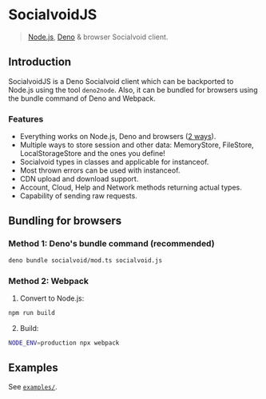 # SocialvoidJS

> [Node.js](https://nodejs.org), [Deno](https://deno.land) & browser Socialvoid client.

## Introduction

SocialvoidJS is a Deno Socialvoid client which can be backported to Node.js using the tool `deno2node`. Also, it can be bundled for browsers using the bundle command of Deno and Webpack.

### Features

- Everything works on Node.js, Deno and browsers ([2 ways](#bundling-for-browsers)).
- Multiple ways to store session and other data: MemoryStore, FileStore,
  LocalStorageStore and the ones you define!
- Socialvoid types in classes and applicable for instanceof.
- Most thrown errors can be used with instanceof.
- CDN upload and download support.
- Account, Cloud, Help and Network methods returning actual types.
- Capability of sending raw requests.

## Bundling for browsers

### Method 1: Deno's bundle command (recommended)

```bash
deno bundle socialvoid/mod.ts socialvoid.js
```

### Method 2: Webpack

1. Convert to Node.js:

```bash
npm run build
```

2. Build:

```bash
NODE_ENV=production npx webpack
```

## Examples

See [`examples/`](./examples).
